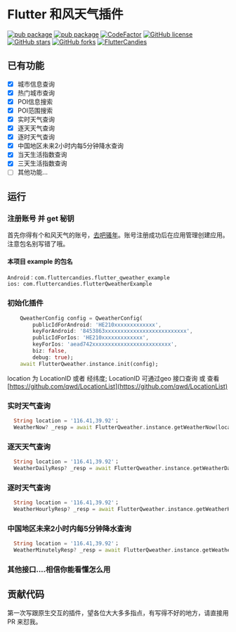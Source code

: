 # Flutter 和风天气插件 

[![pub package](https://img.shields.io/pub/v/flutter_qweather?logo=dart&label=stable&style=flat-square)](https://pub.dev/packages/flutter_qweather)
[![pub package](https://img.shields.io/pub/v/flutter_qweather?color=42a012&include_prereleases&label=dev&logo=dart&style=flat-square)](https://pub.dev/packages/flutter_qweather)
[![CodeFactor](https://img.shields.io/codefactor/grade/github/fluttercandies/flutter_qweather?logo=codefactor&logoColor=%23ffffff&style=flat-square)](https://www.codefactor.io/repository/github/fluttercandies/flutter_qweather)
[![GitHub license](https://img.shields.io/github/license/fluttercandies/flutter_qweather?style=flat-square)](https://github.com/fluttercandies/flutter_qweather/blob/master/LICENSE)
[![GitHub stars](https://img.shields.io/github/stars/fluttercandies/flutter_qweather?logo=github&style=flat-square)](https://github.com/fluttercandies/flutter_qweather/stargazers)
[![GitHub forks](https://img.shields.io/github/forks/fluttercandies/flutter_qweather?logo=github&style=flat-square)](https://github.com/fluttercandies/flutter_qweather/network)
<a target="_blank" href="https://jq.qq.com/?_wv=1027&k=5bcc0gy"><img border="0" src="https://pub.idqqimg.com/wpa/images/group.png" alt="FlutterCandies" title="FlutterCandies"></a>


## 已有功能
  - [x] 城市信息查询
  - [x] 热门城市查询
  - [x] POI信息搜索
  - [x] POI范围搜索
  - [x] 实时天气查询
  - [x] 逐天天气查询
  - [x] 逐时天气查询
  - [x] 中国地区未来2小时内每5分钟降水查询
  - [x] 当天生活指数查询
  - [x] 三天生活指数查询
  - [ ] 其他功能...

## 运行
### 注册账号 并 get 秘钥
首先你得有个和风天气的账号，[去吧骚年](https://id.qweather.com)。账号注册成功后在应用管理创建应用。注意包名别写错了哦。 

#### 本项目 example 的包名  

    Android：com.fluttercandies.flutter_qweather_example
    ios: com.fluttercandies.flutterQweatherExample
### 初始化插件
```dart
    QweatherConfig config = QweatherConfig(
        publicIdForAndroid: 'HE210xxxxxxxxxxxxx',
        keyForAndroid: '8453863xxxxxxxxxxxxxxxxxxxxxxxxxx',
        publicIdForIos: 'HE210xxxxxxxxxxxxx',
        keyForIos: 'aead742xxxxxxxxxxxxxxxxxxxxxxxxx',
        biz: false,
        debug: true);
    await FlutterQweather.instance.init(config);
```
  location 为 LocationID 或者 经纬度;
  LocationID 可通过geo 接口查询 或 查看[https://github.com/qwd/LocationList](https://github.com/qwd/LocationList)

### 实时天气查询
```dart
  String location = '116.41,39.92'；
  WeatherNow? _resp = await FlutterQweather.instance.getWeatherNow(location);
```

### 逐天天气查询

```dart
  String location = '116.41,39.92'；
  WeatherDailyResp? _resp = await FlutterQweather.instance.getWeatherDaily(location, WeatherDailyForecast.WeatherForecast3Day);
```

### 逐时天气查询
```dart
  String location = '116.41,39.92'；
  WeatherHourlyResp? _resp = await FlutterQweather.instance.getWeatherHourly(location, WeatherHourlyForecast.WeatherForecast24Hour);
```

### 中国地区未来2小时内每5分钟降水查询
```dart
  String location = '116.41,39.92'；
  WeatherMinutelyResp? _resp = await FlutterQweather.instance.getWeatherMinuteLy(location);
```
### 其他接口....相信你能看懂怎么用

## 贡献代码
第一次写跟原生交互的插件，望各位大大多多指点，有写得不好的地方，请直接用 PR 来怼我。